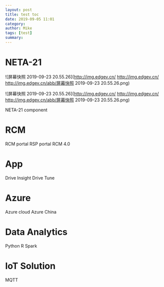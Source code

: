 ```yaml
---
layout: post
title: test toc
date: 2019-09-05 11:01
category: 
author: Mike
tags: [test]
summary: 
---
```

# NETA-21
![屏幕快照 2019-09-23 20.55.26](http://img.edgev.cn/
http://img.edgev.cn/
http://img.edgev.cn/abb/屏幕快照 2019-09-23 20.55.26.png)

![屏幕快照 2019-09-23 20.55.26](http://img.edgev.cn/
http://img.edgev.cn/
http://img.edgev.cn/abb/屏幕快照 2019-09-23 20.55.26.png)

NETA-21 component
# RCM
RCM portal
RSP portal
RCM 4.0
# App
Drive Insight
Drive Tune
# Azure
Azure cloud
Azure China
# Data Analytics
Python
R 
Spark
# IoT Solution
MQTT

